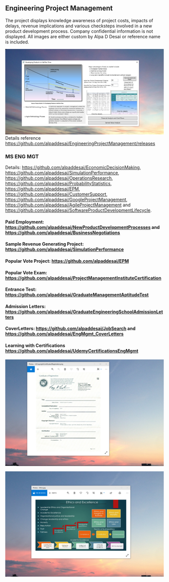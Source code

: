 ## Engineering Project Management 

The project displays knowledge awareness of project costs, impacts of delays, revenue implications and various checksteps involved in a new product development process. Company confidential information is not displayed. All images are either custom by Alpa D Desai or reference name is included. 

![Image of NewProductDevelopmentProcess](DevelopingProductsinHalftheTimeMainWindowOne.png) 
Details reference https://github.com/alpaddesai/EngineeringProjectManagement/releases

### MS ENG MGT
Details: https://github.com/alpaddesai/EconomicDecisionMaking, https://github.com/alpaddesai/SimulationPerformance, https://github.com/alpaddesai/OperationsResearch, https://github.com/alpaddesai/ProbabilityStatistics, https://github.com/alpaddesai/EPM, https://github.com/alpaddesai/CustomerSupport, https://github.com/alpaddesai/GoogleProjectManagement, https://github.com/alpaddesai/AgileProjectManagement and https://github.com/alpaddesai/SoftwareProductDevelopmentLifecycle.

#### Paid Employment: https://github.com/alpaddesai/NewProductDevelopmentProcesses and https://github.com/alpaddesai/BusinessNegotiations
#### Sample Revenue Generating Project: https://github.com/alpaddesai/SimulationPerformance
#### Popular Vote Project: https://github.com/alpaddesai/EPM
#### Popular Vote Exam: https://github.com/alpaddesai/ProjectManagementInstituteCertification  
#### Entrance Test: https://github.com/alpaddesai/GraduateManagementAptitudeTest
#### Admission Letters: https://github.com/alpaddesai/GraduateEngineeringSchoolAdmissionLetters
#### CoverLetters: https://github.com/alpaddesai/JobSearch and https://github.com/alpaddesai/EngMgmt_CoverLetters
#### Learning with Certifications https://github.com/alpaddesai/UdemyCertificationsEngMgmt

![image](USCopyrightCertificate.png)

![image](EthicsandExcellence.png)
